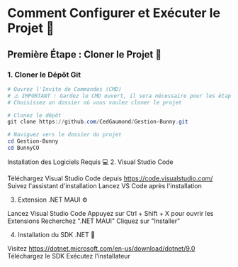 # Comment Configurer et Exécuter le Projet 🚀

## Première Étape : Cloner le Projet 📂

### 1. Cloner le Dépôt Git

```powershell
# Ouvrez l'Invite de Commandes (CMD)
# ⚠️ IMPORTANT : Gardez le CMD ouvert, il sera nécessaire pour les étapes suivantes!
# Choisissez un dossier où vous voulez cloner le projet

# Clonez le dépôt
git clone https://github.com/CedGaumond/Gestion-Bunny.git

# Naviguez vers le dossier du projet
cd Gestion-Bunny
cd BunnyCO
```
Installation des Logiciels Requis 💻
2. Visual Studio Code

Téléchargez Visual Studio Code depuis https://code.visualstudio.com/
Suivez l'assistant d'installation
Lancez VS Code après l'installation

3. Extension .NET MAUI ⚙️

Lancez Visual Studio Code
Appuyez sur Ctrl + Shift + X pour ouvrir les Extensions
Recherchez ".NET MAUI"
Cliquez sur "Installer"

4. Installation du SDK .NET 🔧

Visitez https://dotnet.microsoft.com/en-us/download/dotnet/9.0
Téléchargez le SDK
Exécutez l'installateur

